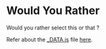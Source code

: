 # Would You Rather

Would you rather select this or that ?

Refer about the [_DATA.js](./src/utils/_DATA.js) file [here](./src/utils/DATABASE.md).
